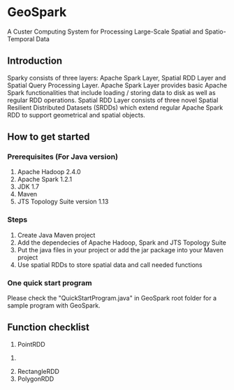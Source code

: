 # GeoSpark
A Custer Computing System for Processing Large-Scale Spatial and Spatio-Temporal Data

## Introduction
Sparky consists of three layers: Apache Spark Layer, Spatial RDD Layer and Spatial Query Processing Layer. Apache Spark Layer provides basic Apache Spark functionalities that include loading / storing data to disk as well as regular RDD operations. Spatial RDD Layer consists of three novel Spatial Resilient Distributed Datasets (SRDDs) which extend regular Apache Spark RDD to support geometrical and spatial objects.

## How to get started

### Prerequisites (For Java version)

1. Apache Hadoop 2.4.0
2. Apache Spark 1.2.1
3. JDK 1.7
4. Maven
5. JTS Topology Suite version 1.13

### Steps
1. Create Java Maven project
2. Add the dependecies of Apache Hadoop, Spark and JTS Topology Suite
3. Put the java files in your project or add the jar package into your Maven project
4. Use spatial RDDs to store spatial data and call needed functions

### One quick start program
Please check the "QuickStartProgram.java" in GeoSpark root folder for a sample program with GeoSpark.

## Function checklist
1. PointRDD

  1)
  
2. RectangleRDD
3. PolygonRDD
